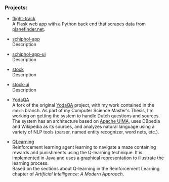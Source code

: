 ### Projects:

* [flight-track](https://github.com/S-Ercan/flight-track)
<br /> A Flask web app with a Python back end that scrapes data from [planefinder.net](http://planefinder.net/).

* [schiphol-app](https://github.com/S-Ercan/schiphol-app)
<br /> Description

* [schiphol-app-ui](https://github.com/S-Ercan/schiphol-app-ui)
<br /> Description

* [stock](https://github.com/S-Ercan/stock)
<br /> Description

* [stock-ui](https://github.com/S-Ercan/stock-ui)
<br /> Description

* [YodaQA](https://github.com/S-Ercan/yodaqa)
<br /> A fork of the original [YodaQA](https://github.com/brmson/yodaqa) project, with my work contained in the ``dutch`` branch. As part of my Computer Science Master's Thesis, I'm working on getting the system to handle Dutch questions and sources. The system has an architecture based on [Apache UIMA](http://uima.apache.org/), uses DBpedia and Wikipedia as its sources, and analyzes natural language using a variety of NLP tools (parser, named entity recognizer, word nets, etc.).
* [QLearning](https://github.com/S-Ercan/QLearning)
<br /> Reinforcement learning agent learning to navigate a maze containing rewards and punishments using the Q-learning technique.
It is implemented in Java and uses a graphical representation to illustrate the learning process.
<br /> Based on the sections about Q-learning in the Reinforcement Learning chapter of _Artificial Intelligence: A Modern Approach_.
